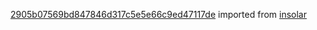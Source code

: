 [2905b07569bd847846d317c5e5e66c9ed47117de](https://github.com/insolar/insolar/commit/2905b07569bd847846d317c5e5e66c9ed47117de) imported from [insolar](https://github.com/insolar/insolar)
